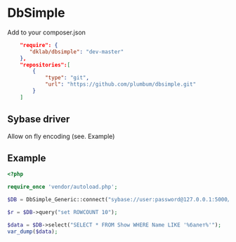 DbSimple
========

Add to your composer.json

```json
    "require": {
       "dklab/dbsimple": "dev-master"
    },
    "repositories":[
        {
            "type": "git",
            "url": "https://github.com/plumbum/dbsimple.git"
        }
    ]
```


Sybase driver
-------------

Allow on fly encoding (see. Example)


Example
-------

```php
<?php

require_once 'vendor/autoload.php';

$DB = DbSimple_Generic::connect("sybase://user:password@127.0.0.1:5000/db_name?rcharset=cp1251&lcharset=utf8");

$r = $DB->query("set ROWCOUNT 10");

$data = $DB->select("SELECT * FROM Show WHERE Name LIKE '%балет%'");
var_dump($data);

```
